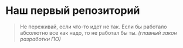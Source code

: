 # Наш первый репозиторий

> Не переживай, если что-то идет не так.
> Если бы работало абсолютно все как надо, то не работал бы ты.
> *(главный закон разработки ПО)*
